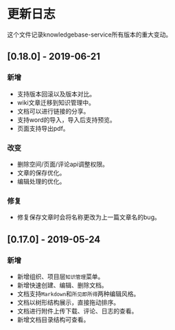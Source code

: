 # 更新日志
这个文件记录knowledgebase-service所有版本的重大变动。

## [0.18.0] - 2019-06-21

### 新增

- 支持版本回滚以及版本对比。
- wiki文章迁移到知识管理中。
- 文档可以进行链接的分享。
- 支持word的导入，导入后支持预览。
- 页面支持导出pdf。

### 改变

- 删除空间/页面/评论api调整权限。
- 文章的保存优化。
- 编辑处理的优化。

### 修复

- 修复保存文章时会将名称更改为上一篇文章名的bug。


## [0.17.0] - 2019-05-24

### 新增

- 新增组织、项目层`知识管理`菜单。
- 新增快速创建、编辑、删除文档。
- 文档支持`Markdown`和`所见即所得`两种编辑风格。
- 文档以树形结构展示，直接拖动排序。
- 文档进行附件上传下载、评论、日志的查看。
- 新增文档目录结构可查看。